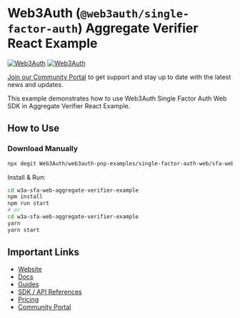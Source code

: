 # Web3Auth (`@web3auth/single-factor-auth`) Aggregate Verifier React Example

[![Web3Auth](https://img.shields.io/badge/Web3Auth-SDK-blue)](https://web3auth.io/docs/sdk/core-kit/sfa-web)
[![Web3Auth](https://img.shields.io/badge/Web3Auth-Community-cyan)](https://community.web3auth.io)

[Join our Community Portal](https://community.web3auth.io/) to get support and stay up to date with the latest news and updates.

This example demonstrates how to use Web3Auth Single Factor Auth Web SDK in Aggregate Verifier React Example.

## How to Use

### Download Manually

```bash
npx degit Web3Auth/web3auth-pnp-examples/single-factor-auth-web/sfa-web-aggregate-verifier-example w3a-sfa-web-aggregate-verifier-example
```

Install & Run:

```bash
cd w3a-sfa-web-aggregate-verifier-example
npm install
npm run start
# or
cd w3a-sfa-web-aggregate-verifier-example
yarn
yarn start
```

## Important Links

- [Website](https://web3auth.io)
- [Docs](https://web3auth.io/docs)
- [Guides](https://web3auth.io/docs/guides)
- [SDK / API References](https://web3auth.io/docs/sdk)
- [Pricing](https://web3auth.io/pricing.html)
- [Community Portal](https://community.web3auth.io)
